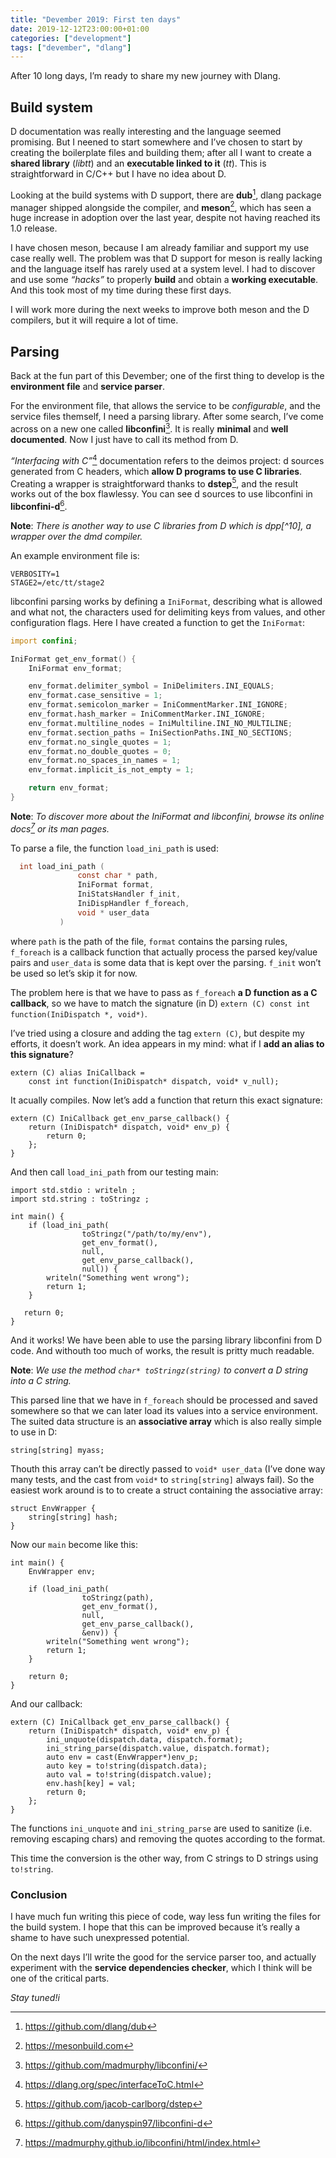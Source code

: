 ```yaml
---
title: "Devember 2019: First ten days"
date: 2019-12-12T23:00:00+01:00
categories: ["development"]
tags: ["devember", "dlang"]
---
```


After 10 long days, I’m ready to share my new journey with Dlang.

## Build system

D documentation was really interesting and the language seemed promising.
But I neened to start somewhere and I’ve chosen to start by creating the
boilerplate files and building them; after all I want to create a **shared
library** (_libtt_) and an **executable linked to it** (_tt_). This is straightforward in C/C++ but I have no idea about D.

Looking at the build systems with D support, there are **dub**[^6], dlang package manager shipped
alongside the compiler, and **meson**[^2], which has seen a huge increase in adoption over the last year, despite not having reached its 1.0 release.

I have chosen meson, because I am already familiar and support my use case
really well. The problem was that D support for meson is really lacking and the
language itself has rarely used at a system level. I had to
discover and use some _“hacks”_ to properly **build** and obtain a **working executable**.
And this took most of my time during these first days.

I will work more during the next weeks to improve both meson and the D compilers,
but it will require a lot of time.

## Parsing 

Back at the fun part of this Devember; one of the first thing to develop is
the **environment file** and **service parser**.

For the environment file, that allows the service to be _configurable_, and
the service files themself, I need a parsing library. After some search, I’ve come
across on a new one called **libconfini**[^7]. It is really **minimal** and **well
documented**. Now I just have to call its method from D.

_“Interfacing with C”_[^12] documentation refers to the deimos project:
d sources generated from C headers, which **allow D programs to use C libraries**.
Creating a wrapper is straightforward thanks to **dstep**[^13], and the result works
out of the box flawlessy. You can see d sources to use libconfini in
**libconfini-d**[^14].

**Note**: _There is another way to use C libraries from D which is dpp[^10], a wrapper over the dmd compiler._


An example environment file is:

```
VERBOSITY=1
STAGE2=/etc/tt/stage2
```

libconfini parsing works by defining a `IniFormat`, describing what is allowed and
what not, the characters used for delimiting keys from values, and other
configuration flags. Here I have created a function to get the `IniFormat`:

```d
import confini;

IniFormat get_env_format() {
    IniFormat env_format;

    env_format.delimiter_symbol = IniDelimiters.INI_EQUALS;
    env_format.case_sensitive = 1;
    env_format.semicolon_marker = IniCommentMarker.INI_IGNORE;
    env_format.hash_marker = IniCommentMarker.INI_IGNORE;
    env_format.multiline_nodes = IniMultiline.INI_NO_MULTILINE;
    env_format.section_paths = IniSectionPaths.INI_NO_SECTIONS;
    env_format.no_single_quotes = 1;
    env_format.no_double_quotes = 0;
    env_format.no_spaces_in_names = 1;
    env_format.implicit_is_not_empty = 1;

    return env_format;
}
```

**Note**: _To discover more about the IniFormat and libconfini, browse its online docs[^15] or its man pages._

To parse a file, the function `load_ini_path` is used:

```c
  int load_ini_path (
               const char * path,
               IniFormat format,
               IniStatsHandler f_init,
               IniDispHandler f_foreach,
               void * user_data
           )
```

where `path` is the path of the file, `format` contains the parsing rules,
`f_foreach` is a callback function that actually process the parsed key/value
pairs and `user_data` is some data that is kept over the parsing.
`f_init` won’t be used so let’s skip it for now.

The problem here is that we have to pass as `f_foreach` **a D function as a C callback**, so we have to match the signature (in
D) `extern (C) const int function(IniDispatch *, void*)`.

I’ve tried using a closure and adding the tag `extern (C)`, but despite my
efforts, it doesn’t work. An idea appears in my mind: what if I **add an alias to
this signature**?

```
extern (C) alias IniCallback =
    const int function(IniDispatch* dispatch, void* v_null);
```

It acually compiles. Now let’s add a function that return this exact signature:

```
extern (C) IniCallback get_env_parse_callback() {
    return (IniDispatch* dispatch, void* env_p) {
        return 0;
    };
}
```

And then call `load_ini_path` from our testing main:

```
import std.stdio : writeln ;
import std.string : toStringz ;

int main() {
    if (load_ini_path(
                toStringz("/path/to/my/env"),
                get_env_format(),
                null,
                get_env_parse_callback(),
                null)) {
        writeln("Something went wrong");
        return 1;
    }

   return 0;
}
```

And it works! We have been able to use the parsing library libconfini from
D code. And withouth too much of works, the result is pritty much readable.

**Note**: _We use the method `char* toStringz(string)` to convert a D string
into a C string._

This parsed line that we have in `f_foreach` should be processed and saved
somewhere so that we can later load its values into a service environment.
The suited data structure is an **associative array** which is also really simple to
use in D:

```
string[string] myass;
```

Thouth this array can’t be directly passed to `void* user_data` (I’ve done way many tests, and the cast from `void*` to `string[string]` always fail). So the
easiest work around is to to create a struct containing the associative array:

```
struct EnvWrapper {
    string[string] hash;
}
```

Now our `main` become like this:

```
int main() {
    EnvWrapper env;

    if (load_ini_path(
                toStringz(path),
                get_env_format(),
                null,
                get_env_parse_callback(),
                &env)) {
        writeln("Something went wrong");
        return 1;
    }
    
    return 0;
}
```

And our callback:

```
extern (C) IniCallback get_env_parse_callback() {
    return (IniDispatch* dispatch, void* env_p) {
        ini_unquote(dispatch.data, dispatch.format);
        ini_string_parse(dispatch.value, dispatch.format);
        auto env = cast(EnvWrapper*)env_p;
        auto key = to!string(dispatch.data);
        auto val = to!string(dispatch.value);
        env.hash[key] = val;
        return 0;
    };
}
```

The functions `ini_unquote` and `ini_string_parse` are used to sanitize (i.e. 
removing escaping chars) and removing the quotes according to the format.

This time the conversion is the other way, from C strings to D strings using
`to!string`.

### Conclusion

I have much fun writing this piece of code, way less fun writing the
files for the build system. I hope that this can be improved because it’s really
a shame to have such unexpressed potential.

On the next days I’ll write the good for the service parser too, and actually
experiment with the **service dependencies checker**, which I think will be one of
the critical parts.

_Stay tuned!i_

[^6]: https://github.com/dlang/dub
[^2]: https://mesonbuild.com
[^7]: https://github.com/madmurphy/libconfini/
[^12]: https://dlang.org/spec/interfaceToC.html
[^13]: https://github.com/jacob-carlborg/dstep
[^14]: https://github.com/danyspin97/libconfini-d
[^15]: https://madmurphy.github.io/libconfini/html/index.html
